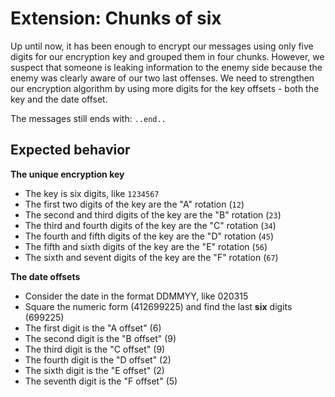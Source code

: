 # Extension: Chunks of six

Up until now, it has been enough to encrypt our messages using only five digits for our encryption key and grouped them in four chunks. However, we suspect that someone is leaking information to the enemy side because the enemy was clearly aware of our two last offenses. We need to strengthen our encryption algorithm by using more digits for the key offsets - both the key and the date offset.

The messages still ends with: `..end..`

## Expected behavior

**The unique encryption key**

* The key is six digits, like `1234567`
* The first two digits of the key are the "A" rotation (`12`)
* The second and third digits of the key are the "B" rotation (`23`)
* The third and fourth digits of the key are the "C" rotation (`34`)
* The fourth and fifth digits of the key are the "D" rotation (`45`)
* The fifth and sixth digits of the key are the "E" rotation (`56`)
* The sixth and sevent digits of the key are the "F" rotation (`67`)

**The date offsets**

* Consider the date in the format DDMMYY, like 020315
* Square the numeric form (412699225) and find the last **six** digits (699225)
* The first digit is the "A offset" (6)
* The second digit is the "B offset" (9)
* The third digit is the "C offset" (9)
* The fourth digit is the "D offset" (2)
* The sixth digit is the "E offset" (2)
* The seventh digit is the "F offset" (5)
